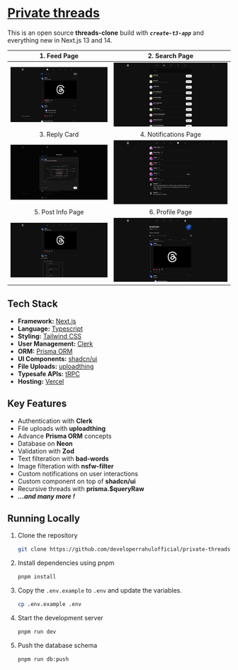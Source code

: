 # [Private threads](https://threads.codebustar.com)

This is an open source **threads-clone** build with ***`create-t3-app`*** and  everything new in Next.js 13 and 14.

|1. Feed Page |2. Search Page |
|:---:|:---:|
| ![Feed Page](./public/screenshots/feed-page.png) | ![Search Page](./public/screenshots/search-page.png)|
| 3. Reply Card | 4. Notifications Page | 
| ![Reply Card](./public/screenshots/reply-card.png) | ![Notifications Page](./public/screenshots/notification-page.png)|
| 5. Post Info Page | 6. Profile Page |
| ![Post Info Page](./public/screenshots/post-info-page.png) | ![Profile Page](./public/screenshots/profile-page.png)|


## Tech Stack

- **Framework:** [Next.js](https://nextjs.org)
- **Language:** [Typescript](https://www.typescriptlang.org/docs/)
- **Styling:** [Tailwind CSS](https://tailwindcss.com)
- **User Management:** [Clerk](https://clerk.com)
- **ORM:** [Prisma ORM](https://www.prisma.io/)
- **UI Components:** [shadcn/ui](https://ui.shadcn.com)
- **File Uploads:** [uploadthing](https://uploadthing.com)
- **Typesafe APIs:** [tRPC](https://trpc.io)
- **Hosting:** [Vercel](https://vercel.com/)

## Key Features

- Authentication with **Clerk**
- File uploads with **uploadthing**
- Advance **Prisma ORM** concepts
- Database on **Neon**
- Validation with **Zod**
- Text filteration with **bad-words**
- Image filteration with **nsfw-filter**
- Custom notifications on user interactions
- Custom component on top of  **shadcn/ui**
- Recursive threads with **prisma.$queryRaw**
- ***...and many more !***

## Running Locally

1. Clone the repository

   ```bash
   git clone https://github.com/developerrahulofficial/private-threads.git
   ```

2. Install dependencies using pnpm

   ```bash
   pnpm install
   ```

3. Copy the `.env.example` to `.env` and update the variables.

   ```bash
   cp .env.example .env
   ```

4. Start the development server

   ```bash
   pnpm run dev
   ```

5. Push the database schema

   ```bash
   pnpm run db:push
   ```
